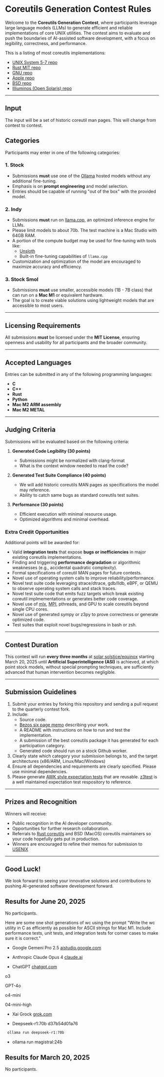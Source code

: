# Coreutils Generation Contest Rules

Welcome to the **Coreutils Generation Contest**, where participants leverage large language models (LLMs) to generate efficient and reliable implementations of core UNIX utilities. The contest aims to evaluate and push the boundaries of AI-assisted software development, with a focus on legibility, correctness, and performance.

This is a listing of most coreutils implementations:
* [UNIX System 5-7 repo](https://minnie.tuhs.org/cgi-bin/utree.pl?file=V7/usr/src/cmd)
* [Rust MIT repo](https://github.com/uutils/coreutils)
* [GNU repo](https://github.com/coreutils/coreutils)
* [Apple repo](https://opensource.apple.com/tarballs/shell_cmds/)
* [BSD repo](https://github.com/freebsd/freebsd-src/tree/master/bin)
* [Illiuminos (Open Solaris) repo](https://github.com/illumos/illumos-gate/tree/master/usr/src/cmd)


---

## Input 

The input will be a set of historic coreutil man pages. This will change from contest to contest. 

## Categories

Participants may enter in one of the following categories:

### 1. **Stock**
- Submissions **must** use one of the [Ollama](https://ollama.com/) hosted models without any additional fine-tuning.
- Emphasis is on **prompt engineering** and model selection.
- Entries should be capable of running "out of the box" with the provided model.

### 2. **Indy**
- Submissions **must** run on [llama.cpp](https://github.com/ggerganov/llama.cpp), an optimized inference engine for LLMs.
- Please limit models to about 70b. The test machine is a Mac Studio with 64GB RAM.
- A portion of the compute budget may be used for fine-tuning with tools like:
  - [Unsloth](https://github.com/unslothai/unsloth)
  - Built-in fine-tuning capabilities of `llama.cpp`
- Customization and optimization of the model are encouraged to maximize accuracy and efficiency.

### 3. **Stock Smol**
- Submissions **must** use smaller, accessible models (1B - 7B class) that can run on a **Mac M1** or equivalent hardware.
- The goal is to create viable solutions using lightweight models that are accessible to most users.

---

## Licensing Requirements

All submissions **must** be licensed under the **MIT License**, ensuring openness and usability for all participants and the broader community.

---

## Accepted Languages

Entries can be submitted in any of the following programming languages:

- **C**
- **C++**
- **Rust**
- **Python**
- **Mac M2 ARM assembly**
- **Mac M2 METAL**

---

## Judging Criteria

Submissions will be evaluated based on the following criteria:

1. **Generated Code Legibility (30 points)**
   - Submissions might be normalized with clang-format
   - What is the context window needed to read the code? 
   
3. **Generated Test Suite Compliance (40 points)**
   - We will add historic coreutils MAN pages as specifications the model may reference.
   - Ability to catch same bugs as standard coreutils test suites.

5. **Performance (30 points)**
   - Efficient execution with minimal resource usage.
   - Optimized algorithms and minimal overhead.

### Extra Credit Opportunities
Additional points will be awarded for:

- Valid **integration tests** that expose **bugs or inefficiencies** in major existing coreutils implementations.
- Finding and triggering **performance degradation** or algorithmic weaknesses (e.g., accidental quadratic complexity).
- Formal specifications of coreutil MAN pages for future contests.
- Novel use of operating system calls to improve reliability/performance.
- Novel test suite code leveraging strace/dtrace, gdb/lldb, eBPF, or QEMU to observe operating system calls and stack traces.
- Novel test suite code that emits fuzz targets which break existing coreutil implmementations or generates better code coverage.
- Novel use of [mlx](https://github.com/ml-explore/mlx), [MPI](https://github.com/open-mpi/ompi), pthreads, and GPU to scale coreutils beyond single CPU cores.
- Novel use of generated sympy or z3py to prove correctness or generate optimized code.
- Test suites that exploit novel bugs/regressions in bash or zsh.
---

## Contest Duration

This contest will run **every three months** at [solar solstice/equinox](https://greenwichmeantime.com/longest-day/equinox-solstice-2021-2030/) starting March 20, 2025 until **Artificial Superintelligence (ASI)** is achieved, at which point stock models, without special prompting techniques, are sufficiently advanced that human intervention becomes negligible.

---

## Submission Guidelines

1. Submit your entries by forking this repository and sending a pull request to the quarterly contest fork.
2. Include:
   - Source code.
   - [Bezos six page memo](https://www.sixpagermemo.com) describing your work.
   - A README with instructions on how to run and test the implementation.
   - A submission of the best coreutils package it has generated for each participation category.
   - Generated code should run on a stock Github worker.
3. Clearly state which category your submission belongs to, and the target architectures (x86/ARM, Linux/Mac/Windows)
4. Ensure all dependencies and requirements are clearly specified. Please use minimal dependencies.
5. Please generate [AWK style expectation tests](https://www.cs.princeton.edu/courses/archive/spring01/cs333/awktest.html) that are reusable. [z3test](https://github.com/Z3Prover/z3test) is a well maintained expectation test respository to reference.
---

## Prizes and Recognition

Winners will receive:

- Public recognition in the AI developer community.
- Opportunities for further research collaboration.
- Referrals to [Rust coreutils](https://github.com/uutils/coreutils) and BSD (MacOS) coreutils maintainers so your code hopefully gets put in production.
- Winners are encouraged to refine their memos for submission to [USENIX](https://www.usenix.org/conference/atc25)

---

## Good Luck!

We look forward to seeing your innovative solutions and contributions to pushing AI-generated software development forward.



## Results for June 20, 2025
No participants.

Here are some one shot generations of wc using the prompt "Write the wc utility in C as efficiently as possible for ASCII strings for Mac M1. Include performance tests, unit tests, and integration tests for corner cases to make sure it is correct."

* Google Gemeni Pro 2.5 [aistudio.google.com](https://aistudio.google.com)

* Anthropic Claude Opus 4 [claude.ai](https://claude.ai)

* ChatGPT [chatgpt.com](https://chatgpt.com)

o3

GPT-4o

o4-mini

04-mini-high

* Xai Grock [grok.com](https://grok.com)

* Deepseek-r1:70b  d37b54d01a76
```bash 
 ollama run deepseek-r1:70b 
```

* ollama run magistral:24b






## Results for March 20, 2025
No participants.






